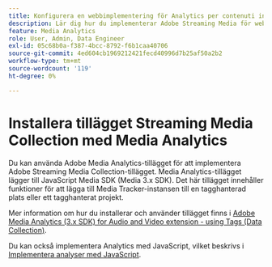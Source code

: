 ```yaml
---
title: Konfigurera en webbimplementering för Analytics per contenuti in streaming
description: Lär dig hur du implementerar Adobe Streaming Media för webbprogram.
feature: Media Analytics
role: User, Admin, Data Engineer
exl-id: 05c68b0a-f387-4bcc-8792-f6b1caa40706
source-git-commit: 4ed604cb1969212421fecd40996d7b25af50a2b2
workflow-type: tm+mt
source-wordcount: '119'
ht-degree: 0%

---
```


# Installera tillägget Streaming Media Collection med Media Analytics

Du kan använda Adobe Media Analytics-tillägget för att implementera Adobe Streaming Media Collection-tillägget. Media Analytics-tillägget lägger till JavaScript Media SDK (Media 3.x SDK). Det här tillägget innehåller funktioner för att lägga till Media Tracker-instansen till en tagghanterad plats eller ett tagghanterat projekt.

Mer information om hur du installerar och använder tillägget finns i [Adobe Media Analytics (3.x SDK) for Audio and Video extension - using Tags (Data Collection)](https://experienceleague.adobe.com/docs/experience-platform/tags/extensions/adobe/media-analytics-3x/overview.html?lang=en).

Du kan också implementera Analytics med JavaScript, vilket beskrivs i [Implementera analyser med JavaScript](/help/implementation/media-sdk/setup/web-implementation.md).

